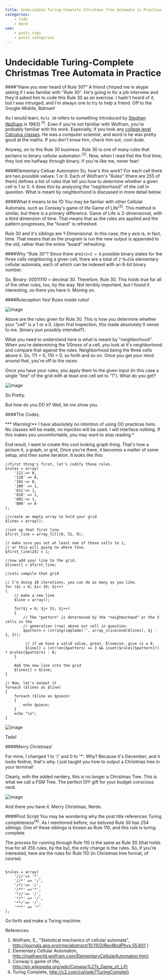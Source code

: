 ```yaml
---
title: Undecidable Turing-Complete Christmas Tree Automata in Practice
categories:
    - Code
    - Nerd
use:
    - posts_tags
    - posts_categories
---
```


Undecidable Turing-Complete Christmas Tree Automata in Practice
===========

####"Have you ever heard of Rule 30?"
A friend chirped me in skype asking if I was familiar with "Rule 30". He's going in for a job interview and they'd asked him to code this Rule 30 as an exercise. I hadn't heard of it, but I was intruiged, and I'm always one to try to help a friend. Off to the Google-Mobile, Batman!

As I would learn, `Rule 30` refers to something introduced by  [Stephen Wolfram](http://en.wikipedia.org/wiki/Stephen_Wolfram) in 1983]<sup> (1)</sup>.  Even if you're not familiar with Wolfram, you're probably familiar with his work. Especially, if you took any [college level Calculus classes](http://www.wolframalpha.com/). He was a computer scientist, and word is he was pretty good at the maths. If you don't know him, check him out, cool dude. 

Anyway, on to this Rule 30 business. Rule 30 is one of many rules that pertains to binary cellular automaton<sup> (2)</sup>. Now, when I read that the first time, they lost me halfway through binary. If you're like me, never fear!

####Elementary Celluar Automaton
So, how's this work? For each cell there are two possible values: 1 or 0. Each of Wolfram's "Rules" (there are 255 of them) defines a list of rules that tell you how to determine whether a given cell is 1 or 0. It does this by analyzing the "neghborhood" of the cell in question. What is meant by neighborhood is discussed in more detail below. 

####What it means to be 1D
You may be famliar with other Cellular Automata, such as Conway's game of life Game of Life<sup>(3)</sup>. This method is similar, but there is a primary difference. Game of Life is 2-dimensional, with a third dimension of time. That means that as the rules are applied and the pattern progresses, the "board" is refreshed. 

Rule 30 and it's siblings are 1-Dimensional. In this case, the y axis is, in fact, time. That means that as the program is run the new output is appended to the old, rather than the entire "board" refreshing. 

####Why "Rule 30"?
Since there are`2×2×2 = 8` possible binary states for the three cells neighboring a given cell, there are a total of `2^8=256` elementary cellular automata, each of which can be indexed with an 8-bit binary number. 

So, Binary: 00011110 = decimal 30. Therefore, Rule 30. This holds true for all of the other rules, too, by the way. Not terribly important, but I found it interesting, so there you have it. Moving on. 

####Ruleception
Yes! Rules inside rules!

![image](/img/rule30.gif)

Above are the rules given for Rule 30. This is how you determine whether your "cell" is a 1 or a 0. Upon first inspection, this made absolutely 0 sense to me. (binary pun possibly intended?). 

What you need to understand here is what is meant by "neighborhood". When you're determining the 1/0ness of a cell, you look at it's neighborhood and compare that against the rules. Neighborhood being the three cells above it. So, 111 = 0, 110 = 0, so forth and so on. Once you get your mind around that, you're off to the races. 

Once you have your rules, you apply them to the given input (in this case a single "line" of the grid with at least one cell set to "1"). What do you get?

![image](/img/rule30graph.png)

So Pretty. 

But how do you DO it? Well, let me show you. 

####The Codez.

*** Warning!** I have absolutely no intention of using OO practices here. No classes will be made, no injection will be used. I will interface nothing. If this makes you uncomfortable, you may want to stop reading.*

End result, I want to create this cool looking graph thing. That's how a picture it, a graph, or grid, Once you're there, it becomes a matter of some setup, and then some iteration. It looks like this: 

```
//First thing's first, let's codify those rules. 
$rules = array(
    '111'=> 0,
    '110' => 0,
    '101'=> 0,
    '100' => 1,
    '011'=> 1,
    '010' => 1,
    '001'=> 1,
    '000' => 0
);

//create an empty array to hold your grid
$lines = array();

//set up that first line 
$first_line = array_fill(0, 51, 0);

// make sure you set at least one of those cells to 1,
// or this will going no where fase. 
$first_line[24] = 1;

//now add your line to the grid. 
$lines[] = $first_line;

//Lets compile that grid

// I'm doing 10 iterations, you can do as many as you like. 
for ($i = 0; $i< 10; $i++)
{
    // make a new line
    $line = array();
    
    for($j = 0; $j< 51; $j++)
    {
        // The "pattern" is determined by the "neighborhood" or the 3 cells in the 
        // generation (row) above our cell in question. 
        $pattern = (string)implode('', array_slice(end($lines), $j - 1, 3));
 
         // if we have a valid value, great. Elsewise, give is a 0. 
         $line[] = (strlen($pattern) == 3 && isset($rules[$pattern])) ? $rules[$pattern] : 0;
    }
    
    Add the new line into the grid
    $lines[] = $line;
}

// Now, let's output it
foreach ($lines as $line)
{
    foreach ($line as $piece)
    {
        echo $piece;
    }
    echo "\n";
}
```
![image](/img/rule30output.png)

Tada! 

####Merry Christmas!

For mine, I changed 1 to '/' and 0 to '*'. Why? Because it's December, and it looks festive, that's why. I just taught you how to output a Christmas tree in your terminal!

Clearly, with the added nerdery, this is no longer a Christmas Tree. This is what we call a FSM Tree. The perfect DIY gift for your budget conscious nerd. 


![image](http://media.giphy.com/media/14cUTtBgAXn7J6/giphy.gif)

And there you have it. Merry Christmas, Nerds. 

####Post Script
You may be wondering why the post title references Turing completeness<sup>(4)</sup>. As I mentioned before, our beloved Rule 30 has 254 siblings. One of these siblings is known as Rule 110, and this rule is turing complete. 

The process for running through Rule 110 is the same as Rule 30 (that holds true for all 255 rules, by the by), the only change is the rules. So, if you're interested, here are the rules for Rule 110 (in Christmas tree format, of course)

<div>  </div>

~~~~~~~~~~~~~~~~~~~~~

$rules = array(
    '///'=> '*',
    '//*' => '/',
    '/*/'=> '/',
    '/**' =>'*',
    '*//'=> '/',
    '*/*' => '/',
    '**/'=> '/',
    '***' => '*'
);
~~~~~~~~~~~~~~~~~~~~~

Go forth and make a Turing machine. 


References

1. Wolfram, S., "Statistical mechanics of cellular automata", http://journals.aps.org/rmp/abstract/10.1103/RevModPhys.55.601 }
 2. Elementary Cellular Automaton, http://mathworld.wolfram.com/ElementaryCellularAutomaton.htm}
 3. Conway's game of life, http://en.wikipedia.org/wiki/Conway%27s_Game_of_Lif}
 4. Turing Complete, http://c2.com/cgi/wiki?TuringComplet}